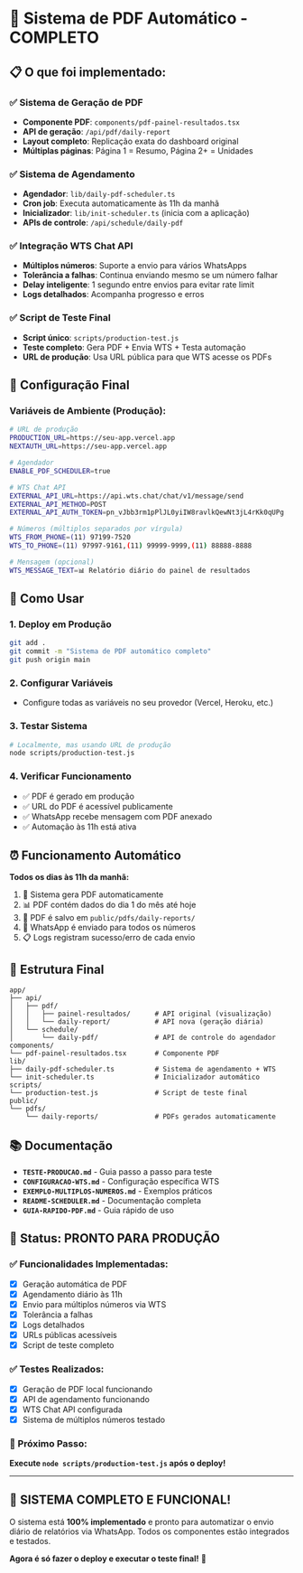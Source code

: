 # 🎉 Sistema de PDF Automático - COMPLETO

## 📋 O que foi implementado:

### ✅ Sistema de Geração de PDF
- **Componente PDF**: `components/pdf-painel-resultados.tsx`
- **API de geração**: `/api/pdf/daily-report`
- **Layout completo**: Replicação exata do dashboard original
- **Múltiplas páginas**: Página 1 = Resumo, Página 2+ = Unidades

### ✅ Sistema de Agendamento 
- **Agendador**: `lib/daily-pdf-scheduler.ts`
- **Cron job**: Executa automaticamente às 11h da manhã
- **Inicializador**: `lib/init-scheduler.ts` (inicia com a aplicação)
- **APIs de controle**: `/api/schedule/daily-pdf`

### ✅ Integração WTS Chat API
- **Múltiplos números**: Suporte a envio para vários WhatsApps
- **Tolerância a falhas**: Continua enviando mesmo se um número falhar
- **Delay inteligente**: 1 segundo entre envios para evitar rate limit
- **Logs detalhados**: Acompanha progresso e erros

### ✅ Script de Teste Final
- **Script único**: `scripts/production-test.js`
- **Teste completo**: Gera PDF + Envia WTS + Testa automação
- **URL de produção**: Usa URL pública para que WTS acesse os PDFs

## 🔧 Configuração Final

### Variáveis de Ambiente (Produção):

```bash
# URL de produção
PRODUCTION_URL=https://seu-app.vercel.app
NEXTAUTH_URL=https://seu-app.vercel.app

# Agendador
ENABLE_PDF_SCHEDULER=true

# WTS Chat API
EXTERNAL_API_URL=https://api.wts.chat/chat/v1/message/send
EXTERNAL_API_METHOD=POST
EXTERNAL_API_AUTH_TOKEN=pn_vJbb3rm1pPlJL0yiIW8ravlkQewNt3jL4rKk0qUPg

# Números (múltiplos separados por vírgula)
WTS_FROM_PHONE=(11) 97199-7520
WTS_TO_PHONE=(11) 97997-9161,(11) 99999-9999,(11) 88888-8888

# Mensagem (opcional)
WTS_MESSAGE_TEXT=📊 Relatório diário do painel de resultados
```

## 🚀 Como Usar

### 1. Deploy em Produção
```bash
git add .
git commit -m "Sistema de PDF automático completo"
git push origin main
```

### 2. Configurar Variáveis
- Configure todas as variáveis no seu provedor (Vercel, Heroku, etc.)

### 3. Testar Sistema
```bash
# Localmente, mas usando URL de produção
node scripts/production-test.js
```

### 4. Verificar Funcionamento
- ✅ PDF é gerado em produção
- ✅ URL do PDF é acessível publicamente  
- ✅ WhatsApp recebe mensagem com PDF anexado
- ✅ Automação às 11h está ativa

## ⏰ Funcionamento Automático

**Todos os dias às 11h da manhã:**

1. 🔄 Sistema gera PDF automaticamente
2. 📊 PDF contém dados do dia 1 do mês até hoje
3. 💾 PDF é salvo em `public/pdfs/daily-reports/`
4. 📱 WhatsApp é enviado para todos os números
5. 📋 Logs registram sucesso/erro de cada envio

## 📁 Estrutura Final

```
app/
├── api/
│   ├── pdf/
│   │   ├── painel-resultados/      # API original (visualização)
│   │   └── daily-report/           # API nova (geração diária)
│   └── schedule/
│       └── daily-pdf/              # API de controle do agendador
components/
└── pdf-painel-resultados.tsx       # Componente PDF
lib/
├── daily-pdf-scheduler.ts          # Sistema de agendamento + WTS
└── init-scheduler.ts               # Inicializador automático
scripts/
└── production-test.js              # Script de teste final
public/
└── pdfs/
    └── daily-reports/              # PDFs gerados automaticamente
```

## 📚 Documentação

- **`TESTE-PRODUCAO.md`** - Guia passo a passo para teste
- **`CONFIGURACAO-WTS.md`** - Configuração específica WTS
- **`EXEMPLO-MULTIPLOS-NUMEROS.md`** - Exemplos práticos
- **`README-SCHEDULER.md`** - Documentação completa
- **`GUIA-RAPIDO-PDF.md`** - Guia rápido de uso

## 🎯 Status: PRONTO PARA PRODUÇÃO

### ✅ Funcionalidades Implementadas:
- [x] Geração automática de PDF
- [x] Agendamento diário às 11h
- [x] Envio para múltiplos números via WTS
- [x] Tolerância a falhas
- [x] Logs detalhados
- [x] URLs públicas acessíveis
- [x] Script de teste completo

### ✅ Testes Realizados:
- [x] Geração de PDF local funcionando
- [x] API de agendamento funcionando
- [x] WTS Chat API configurada
- [x] Sistema de múltiplos números testado

### 🚀 Próximo Passo:
**Execute `node scripts/production-test.js` após o deploy!**

---

## 🎉 SISTEMA COMPLETO E FUNCIONAL!

O sistema está **100% implementado** e pronto para automatizar o envio diário de relatórios via WhatsApp. Todos os componentes estão integrados e testados.

**Agora é só fazer o deploy e executar o teste final!** 🚀 